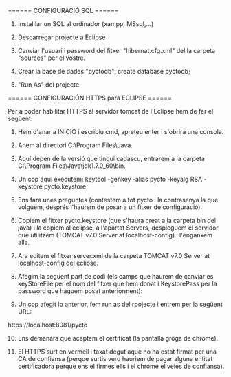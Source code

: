 ====== CONFIGURACIÓ SQL ======

1. Instal·lar un SQL al ordinador (xampp, MSsql,...)

2. Descarregar projecte a Eclipse

3. Canviar l'usuari i password del fitxer "hibernat.cfg.xml" del la carpeta "sources" per el vostre.

4. Crear la base de dades "pyctodb": create database pyctodb;

5. "Run As" del projecte


====== CONFIGURACIÓN HTTPS para ECLIPSE ======

Per a poder habilitar HTTPS al servidor tomcat de l'Eclipse hem de fer el següent:

1. Hem d'anar a INICIO i escribiu cmd, apreteu enter i s'obrirà una consola. 

2. Anem al directori C:\Program Files\Java.

3. Aquí depen de la versió que tingui cadascu, entrarem a la carpeta C:\Program Files\Java\jdk1.7.0_60\bin\.

4. Un cop aquí executem:
    keytool -genkey -alias pycto -keyalg RSA -keystore pycto.keystore

5. Ens fara unes preguntes (contestem a tot pycto i la contrasenya la que volguem, després l'haurem de posar a un fitxer de configuració).

6. Copiem el fitxer pycto.keystore (que s'haura creat a la carpeta bin del java) i la copiem al eclipse, a l'apartat Servers, despleguem el servidor que utilitzem (TOMCAT v7.0 Server at localhost-config) i l'enganxem alla.

7. Ara editem el fitxer server.xml de la carpeta TOMCAT v7.0 Server at localhost-config del eclipse.

8. Afegim la següent part de codi (els camps que haurem de canviar es keyStoreFile per el nom del fitxer que hem donat i KeystorePass per la password que haguem posat anteriorment):

<Connector
SSLEnabled="true"
clientAuth="false"
keyAlias="pycto"
keystoreFile="conf/pycto.keystore"
keystorePass="telematica"
maxThreads="200"
port="8081"
scheme="https"
secure="true"
sslProtocol="TLS"
/>

9. Un cop afegit lo anterior, fem run as del rpojecte i entrem per la següent URL:

https://localhost:8081/pycto


10. Ens demanara que aceptem el certificat (la pantalla groga de chrome).

11. El HTTPS surt en vermell i taxat degut aque no ha estat firmat per una CA de confiansa (perque surtis verd hauriem de pagar alguna entitat certificadora perque ens el firmes ells i el chrome el veies de confiansa). 



